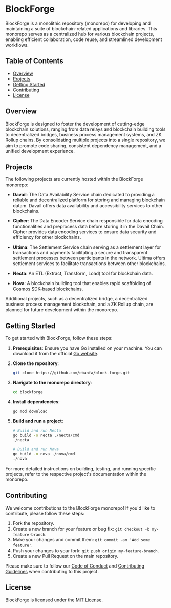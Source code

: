 # BlockForge

BlockForge is a monolithic repository (monorepo) for developing and maintaining a suite of blockchain-related applications and libraries. This monorepo serves as a centralized hub for various blockchain projects, enabling efficient collaboration, code reuse, and streamlined development workflows.

## Table of Contents

- [Overview](#overview)
- [Projects](#projects)
- [Getting Started](#getting-started)
- [Contributing](#contributing)
- [License](#license)

## Overview

BlockForge is designed to foster the development of cutting-edge blockchain solutions, ranging from data relays and blockchain building tools to decentralized bridges, business process management systems, and ZK Rollup chains. By consolidating multiple projects into a single repository, we aim to promote code sharing, consistent dependency management, and a unified development experience.

## Projects

The following projects are currently hosted within the BlockForge monorepo:

- **Davail**: The Data Availability Service chain dedicated to providing a reliable and decentralized platform for storing and managing blockchain datam. Davail offers data availability and accessibility services to other blockchains.

- **Cipher**: The Data Encoder Service chain responsible for data encoding functionalities and preprocess data before storing it in the Davail Chain. Cipher provides data encoding services to ensure data security and efficiency for other blockchains.

- **Ultima**: The Settlement Service chain serving as a settlement layer for transactions and payments facilitating a secure and transparent settlement processes between participants in the network. Ultima offers settlement services to facilitate transactions between other blockchains.

- **Necta**: An ETL (Extract, Transform, Load) tool for blockchain data.

- **Nova**: A blockchain building tool that enables rapid scaffolding of Cosmos SDK-based blockchains.

Additional projects, such as a decentralized bridge, a decentralized business process management blockchain, and a ZK Rollup chain, are planned for future development within the monorepo.


## Getting Started

To get started with BlockForge, follow these steps:

1. **Prerequisites**: Ensure you have Go installed on your machine. You can download it from the official [Go website](https://golang.org/dl/).

2. **Clone the repository**:

   ```bash
   git clone https://github.com/ebanfa/block-forge.git
   ```

3. **Navigate to the monorepo directory**:

   ```bash
   cd blockforge
   ```

4. **Install dependencies**:

   ```bash
   go mod download
   ```

5. **Build and run a project**:

   ```bash
   # Build and run Necta
   go build -o necta ./necta/cmd
   ./necta

   # Build and run Nova
   go build -o nova ./nova/cmd
   ./nova
   ```

For more detailed instructions on building, testing, and running specific projects, refer to the respective project's documentation within the monorepo.

## Contributing

We welcome contributions to the BlockForge monorepo! If you'd like to contribute, please follow these steps:

1. Fork the repository.
2. Create a new branch for your feature or bug fix: `git checkout -b my-feature-branch`.
3. Make your changes and commit them: `git commit -am 'Add some feature'`.
4. Push your changes to your fork: `git push origin my-feature-branch`.
5. Create a new Pull Request on the main repository.

Please make sure to follow our [Code of Conduct](CODE_OF_CONDUCT.md) and [Contributing Guidelines](CONTRIBUTING.md) when contributing to this project.

## License

BlockForge is licensed under the [MIT License](LICENSE).

